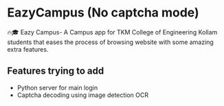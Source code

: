 # EazyCampus (No captcha mode)
🔥🎓 Eazy Campus- A Campus app for TKM College of Engineering Kollam students that eases the process of browsing website with some amazing extra features.

## Features trying to add
- Python server for main login
- Captcha decoding using image detection OCR

